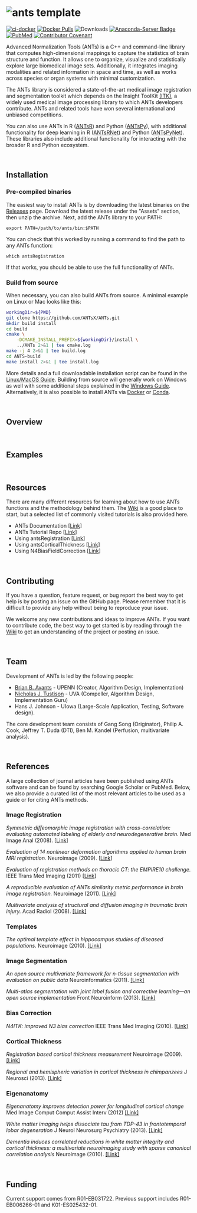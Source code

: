 ![ants template](http://i.imgur.com/mLZ71Ai.png)
=========================================================
[![ci-docker](https://github.com/ANTsX/ANTs/actions/workflows/ci-docker.yml/badge.svg)](https://github.com/ANTsX/ANTs/actions/workflows/ci-docker.yml)
[![Docker Pulls](https://img.shields.io/docker/pulls/antsx/ants.svg)](https://hub.docker.com/repository/docker/antsx/ants)
![Downloads](https://img.shields.io/github/downloads/antsx/ants/total)
[![Anaconda-Server Badge](https://anaconda.org/aramislab/ants/badges/version.svg)](https://anaconda.org/aramislab/ants)
[![PubMed](https://img.shields.io/badge/ANTsX_paper-Open_Access-8DABFF?logo=pubmed)](https://pubmed.ncbi.nlm.nih.gov/33907199/)
[![Contributor Covenant](https://img.shields.io/badge/Contributor%20Covenant-v2.0%20adopted-ff69b4.svg)](code_of_conduct.md)

Advanced Normalization Tools (ANTs) is a C++ and command-line library that computes high-dimensional mappings to capture the statistics of brain structure and function. It allows one to organize, visualize and statistically explore large biomedical image sets. Additionally, it integrates imaging modalities and related information in space and time, as well as works across species or organ systems with minimal customization. 

The ANTs library is considered a state-of-the-art medical image registration and segmentation toolkit which depends on the Insight ToolKit [(ITK)](http://www.itk.org), a widely used medical image processing library to which ANTs developers contribute. ANTs and related tools have won several international and unbiased competitions.

You can also use ANTs in R ([ANTsR](https://github.com/antsx/antsr)) and Python ([ANTsPy](https://github.com/antsx/antsr)), with additional functionality for deep learning in R ([ANTsRNet](https://github.com/antsx/antsrnet)) and Python ([ANTsPyNet](https://github.com/antsx/antspynet)). These libraries also include additional functionality for interacting with the broader R and Python ecosystem.

<br />

## Installation

### Pre-compiled binaries

The easiest way to install ANTs is by downloading the latest binaries on the [Releases](https://github.com/ANTsX/ANTs/releases) page. Download the latest release under the "Assets" section, then unzip the archive. Next, add the ANTs library to your PATH:

```
export PATH=/path/to/ants/bin:$PATH
```

You can check that this worked by running a command to find the path to any ANTs function:

```
which antsRegistration
```

If that works, you should be able to use the full functionality of ANTs.

### Build from source

When necessary, you can also build ANTs from source. A minimal example on Linux or Mac looks like this:

```bash
workingDir=${PWD}
git clone https://github.com/ANTsX/ANTs.git
mkdir build install
cd build
cmake \
    -DCMAKE_INSTALL_PREFIX=${workingDir}/install \
    ../ANTs 2>&1 | tee cmake.log
make -j 4 2>&1 | tee build.log
cd ANTS-build
make install 2>&1 | tee install.log
```

More details and a full downloadable installation script can be found in the [Linux/MacOS Guide](https://github.com/ANTsX/ANTs/wiki/Compiling-ANTs-on-Linux-and-Mac-OS). Building from source will generally work on Windows as well with some additional steps explained in the [Windows Guide](https://github.com/ANTsX/ANTs/wiki/Compiling-ANTs-on-Windows-10). Alternatively, it is also possible to install ANTs via [Docker](https://hub.docker.com/r/antsx/ants) or [Conda](https://anaconda.org/aramislab/ants).

<br />

## Overview

<br />

## Examples

<br />

## Resources

There are many different resources for learning about how to use ANTs functions and the methodology behind them. The [Wiki](https://github.com/ANTsX/ANTs/wiki) is a good place to start, but a selected list of commonly visited tutorials is also provided here.

- ANTs Documentation [[Link](https://github.com/stnava/ANTsDoc/blob/master/ants2.pdf)]
- ANTs Tutorial Repo [[Link](https://github.com/stnava/ANTsTutorial)]
- Using antsRegistration [[Link](https://github.com/ANTsX/ANTs/wiki/ANTS-and-antsRegistration)]
- Using antsCorticalThickness [[Link](https://github.com/ANTsX/ANTs/wiki/antsCorticalThickness-and-antsLongitudinalCorticalThickness-output)]
- Using N4BiasFieldCorrection [[Link](https://github.com/ANTsX/ANTs/wiki/N4BiasFieldCorrection)]
  
<br />

## Contributing

If you have a question, feature request, or bug report the best way to get help is by posting an issue on the GitHub page. Please remember that it is difficult to provide any help without being to reproduce your issue.

We welcome any new contributions and ideas to improve ANTs. If you want to contribute code, the best way to get started is by reading through the [Wiki](https://github.com/ANTsX/ANTs/wiki) to get an understanding of the project or posting an issue.

<br />

## Team

Development of ANTs is led by the following people:

- [Brian B. Avants](http://stnava.github.io/Resume/) - UPENN (Creator, Algorithm Design, Implementation)
- [Nicholas J. Tustison](http://ntustison.github.io/CV/) - UVA (Compeller, Algorithm Design, Implementation Guru)
- Hans J. Johnson - UIowa (Large-Scale Application, Testing, Software design). 

The core development team consists of Gang Song (Originator), Philip A. Cook, Jeffrey T. Duda (DTI), Ben M. Kandel (Perfusion, multivariate analysis).

<br />

## References

A large collection of journal articles have been published using ANTs software and can be found by searching Google Scholar or PubMed. Below, we also provide a curated list of the most relevant articles to be used as a guide or for citing ANTs methods.

### Image Registration

<i>Symmetric diffeomorphic image registration with cross-correlation: evaluating automated labeling of elderly and neurodegenerative brain.</i>  Med Image Anal (2008). [[Link](http://www.ncbi.nlm.nih.gov/pubmed/17659998)]

<i>Evaluation of 14 nonlinear deformation algorithms applied to human brain MRI registration.</i> Neuroimage (2009). [[Link](http://www.ncbi.nlm.nih.gov/pubmed/19195496)]

<i>Evaluation of registration methods on thoracic CT: the EMPIRE10 challenge.</i> IEEE Trans Med Imaging (2011) [[Link](http://www.ncbi.nlm.nih.gov/pubmed/21632295)]

<i>A reproducible evaluation of ANTs similarity metric performance in brain image registration.</i> Neuroimage (2011). [[Link]](https://pubmed.ncbi.nlm.nih.gov/20851191/)

<i>Multivariate analysis of structural and diffusion imaging in traumatic brain injury.</i> Acad Radiol (2008). [[Link]](http://www.ncbi.nlm.nih.gov/pubmed/18995188)

### Templates

<i>The optimal template effect in hippocampus studies of diseased populations.</i> Neuroimage (2010). [[Link]](https://pubmed.ncbi.nlm.nih.gov/19818860/)

### Image Segmentation

<i>An open source multivariate framework for n-tissue segmentation with evaluation on public data</i> Neuroinformatics (2011). [[Link]](http://www.ncbi.nlm.nih.gov/pubmed/21373993)

<i>Multi-atlas segmentation with joint label fusion and corrective learning—an open source implementation</i> Front Neuroinform (2013). [[Link]](https://www.frontiersin.org/articles/10.3389/fninf.2013.00027/full)

### Bias Correction

<i>N4ITK: improved N3 bias correction</i> IEEE Trans Med Imaging (2010). [[Link]](http://www.ncbi.nlm.nih.gov/pubmed/20378467)

### Cortical Thickness

<i>Registration based cortical thickness measurement</i> Neuroimage (2009). [[Link]](http://www.ncbi.nlm.nih.gov/pubmed/19150502)

<i>Regional and hemispheric variation in cortical thickness in chimpanzees</i> J Neurosci (2013). [[Link]](http://www.ncbi.nlm.nih.gov/pubmed/23516289)

### Eigenanatomy 

<i>Eigenanatomy improves detection power for longitudinal cortical change</i> Med Image Comput Comput Assist Interv (2012) [[Link]](http://www.ncbi.nlm.nih.gov/pubmed/23286132)

<i>White matter imaging helps dissociate tau from TDP-43 in frontotemporal lobar degeneration</i> J Neurol Neurosurg Psychiatry (2013). [[Link]](https://pubmed.ncbi.nlm.nih.gov/23475817/)

<i>Dementia induces correlated reductions in white matter integrity and cortical thickness: a multivariate neuroimaging study with sparse canonical correlation analysis</i> Neuroimage (2010). [[Link]](https://pubmed.ncbi.nlm.nih.gov/20083207/)

<br />

## Funding

Current support comes from R01-EB031722. Previous support includes R01-EB006266-01 and K01-ES025432-01.
